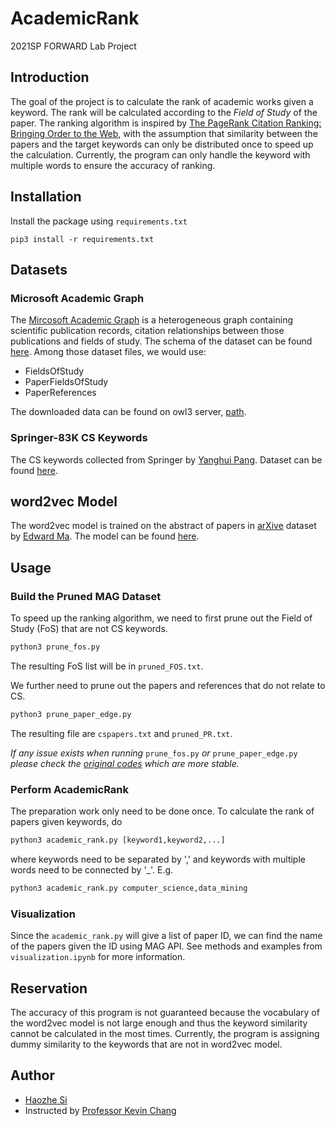 # AcademicRank
2021SP FORWARD Lab Project

## Introduction
The goal of the project is to calculate the rank of academic works given a keyword. The rank will be calculated according to the *Field of Study* of the paper. The ranking algorithm is inspired by [The PageRank Citation Ranking: Bringing Order to the Web](http://ilpubs.stanford.edu:8090/422/), with the assumption that similarity between the papers and the target keywords can only be distributed once to speed up the calculation. Currently, the program can only handle the keyword with multiple words to ensure the accuracy of ranking.

## Installation
Install the package using  ```requirements.txt```

```shell
pip3 install -r requirements.txt
```

## Datasets
### Microsoft Academic Graph
The [Mircosoft Academic Graph](https://www.microsoft.com/en-us/research/project/microsoft-academic-graph/) is a heterogeneous graph containing scientific publication records, citation relationships between those publications and fields of study. The schema of the dataset can be found [here](https://docs.microsoft.com/en-us/academic-services/graph/reference-data-schema). Among those dataset files, we would use:
- FieldsOfStudy
- PaperFieldsOfStudy
- PaperReferences

The downloaded data can be found on owl3 server, [path](server/scratch/pritom/mag-2020-09-14).

### Springer-83K CS Keywords
The CS keywords collected from Springer by [Yanghui Pang](yanghui2@illinois.edu). Dataset can be found [here](https://github.com/Ehzoahis/AcademicRank/tree/main/dataset).

## word2vec Model
The word2vec model is trained on the abstract of papers in  [arXive](https://arxiv.org/) dataset by [Edward Ma](kcma2@illinois.edu). The model can be found [here](https://github.com/Ehzoahis/AcademicRank/tree/main/word2vec).

## Usage
### Build the Pruned MAG Dataset
To speed up the ranking algorithm, we need to first prune out the Field of Study (FoS) that are not CS keywords.
```python
python3 prune_fos.py
```
The resulting FoS list will be in ```pruned_FOS.txt```.

We further need to prune out the papers and references that do not relate to CS.
```python
python3 prune_paper_edge.py
```
The resulting file are ```cspapers.txt``` and ```pruned_PR.txt```.

*If any issue exists when running* ```prune_fos.py``` *or* ```prune_paper_edge.py``` *please check the [original codes](https://github.com/Ehzoahis/AcademicRank/tree/main/dev_codes/AcademicRank)  which are more stable.*

### Perform AcademicRank
The preparation work only need to be done once. To calculate the rank of papers given keywords, do
```python
python3 academic_rank.py [keyword1,keyword2,...]
```
where keywords need to be separated by ',' and keywords with multiple words need to be connected by '_'. E.g.

```python
python3 academic_rank.py computer_science,data_mining
```

### Visualization
Since the ```academic_rank.py``` will give a list of paper ID, we can find the name of the papers given the ID using MAG API. See methods and examples from ```visualization.ipynb``` for more information.

## Reservation
The accuracy of this program is not guaranteed because the vocabulary of the word2vec model is not large enough and thus the keyword similarity cannot be calculated in the most times. Currently, the program is assigning dummy similarity to the keywords that are not in word2vec model.

## Author
- [Haozhe Si](haozhes3@illinois.edu)
- Instructed by [Professor Kevin Chang](kcchang@illinois.edu)
